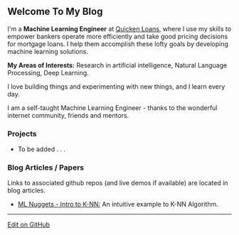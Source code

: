 ## Welcome To My Blog

I'm a **Machine Learning Engineer** at [Quicken Loans](https://www.quickenloans.com/), where I use my skills to empower bankers operate more efficiently and take good pricing decisions for mortgage loans. 
I help them accomplish these lofty goals by developing machine learning solutions.

**My Areas of Interests:** Research in artificial intelligence, Natural Language Processing, Deep Learning.

I love building things and experimenting with new things, and I learn every day.

I am a self-taught Machine Learning Engineer - thanks to the wonderful internet community, friends and mentors.

### Projects

- To be added . . .


### Blog Articles / Papers
Links to associated github repos (and live demos if available) are located in blog articles.

- <a href="https://venkatkollimarla.medium.com/machine-learning-nuggets-introduction-to-k-nn-algorithm-2bb6ddf3876b" target="_blank">ML Nuggets - Intro to K-NN:</a> An intuitive example to K-NN Algorithm.


---

<a href="https://github.com/venkatkollimarla/venkatkollimarla.github.io" target="_blank">Edit on GitHub</a>
